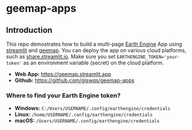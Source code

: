 # geemap-apps

## Introduction

This repo demostrates how to build a multi-page [Earth Engine](https://earthengine.google.com) App using [streamlit](https://streamlit.io) and [geemap](https://geemap.org). You can deploy the app on various cloud platforms, such as [share.streamlit.io](https://share.streamlit.io). Make sure you set `EARTHENGINE_TOKEN='your-token'` as an environment variable (secret) on the cloud platform.

- **Web App:** <https://geemap.streamlit.app>
- **Github:** <https://github.com/giswqs/geemap-apps>

### Where to find your Earth Engine token?

- **Windows:** `C:/Users/USERNAME/.config/earthengine/credentials`
- **Linux:** `/home/USERNAME/.config/earthengine/credentials`
- **macOS:** `/Users/USERNAME/.config/earthengine/credentials`
